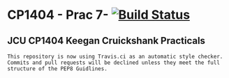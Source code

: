 # CP1404 - Prac 7- [![Build Status](https://travis-ci.com/Keegan-Cruickshank/CP1404.svg?branch=master)](https://travis-ci.com/Keegan-Cruickshank/CP1404)
JCU CP1404 Keegan Cruickshank Practicals
---
```This repository is now using Travis.ci as an automatic style checker. Commits and pull requests will be declined unless they meet the full structure of the PEP8 Guidlines.```
